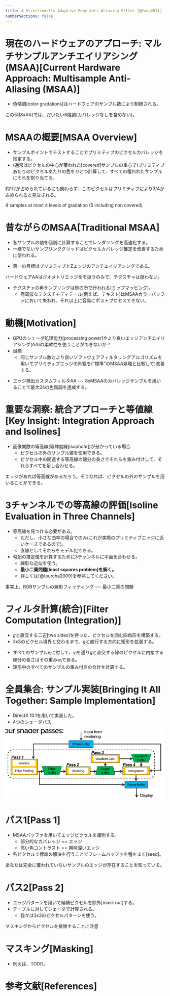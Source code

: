```yaml
---
title: A Directionally Adaptive Edge Anti-Aliasing Filter [@Yang2011]
numberSections: false
---
```

# 現在のハードウェアのアプローチ: マルチサンプルアンチエイリアシング(MSAA)[Current Hardware Approach: Multisample Anti-Aliasing (MSAA)]

- 色階調[color gradations]はハードウェアのサンプル数により制限される。

この例(8xAA)では、だいたい8階調(カバレッジなしを含めない)。

# MSAAの概要[MSAA Overview]

- サンプルポイントでテストすることでプリミティブのピクセルカバレッジを推定する。
- (通常はピクセルの中心が覆われた[covered]サンプルの重心で)プリミティブあたりのピクセルあたりの色をひとつ計算して、すべての覆われたサンプルにそれを割り当てる。

約1/2が占められているにも関わらず、このピクセルはプリミティブにより3/4が占められると見なされる。

4 samples at most 4 levels of gradation (5 including non covered)

# 昔ながらのMSAA[Traditional MSAA]

- 各サンプルの値を個別に計算することでレンダリングを高速化する。
- 一様でないサンプリンググリッドはピクセルカバレッジ推定を改善するために使われる。

<!-- p.7 -->

- 第一の目標はプリミティブとZエッジのアンチエイリアシングである。

ハードウェアAAはジオメトリエッジをを扱うのみで、テクスチャは扱わない。

<!-- p.8 -->

- テクスチャの再サンプリングは別の所で行われる(ミップマッピング)。
    - 高周波なテクスチャディテール(例えば、テキスト)はMSAAカラーバッファにおいて失われ、それ以上に容易にポストプロセスできない。

# 動機[Motivation]

- GPUのシェーダ処理能力[processing power]やより良いエッジアンチエイリアシング(AA)の柔軟性を使うことができないか？
- 目標
    - 同じサンブル数とより良いソフトウェアフィルタリングアルゴリズムを用いてプリミティブエッジの外観を("標準"のMSAA処理と比較して)改善する。

<!-- p.10 -->

- エッジ検出カスタムフィルタAA --- 8xMSAAのカバレッジサンプルを用いることで最大24の色階調を達成する。

# 重要な洞察: 統合アプローチと等値線[Key Insight: Integration Approach and Isolines]

- 画像関数の等高線(等輝度線[isophote])が分かっている場合
    - ピクセルの外のサンプル値を使用できる。
    - ピクセル中の関連する等高線の線分の長さでそれらを重み付けして、それらすべてを足し合わせる。

エッジがあれぱ等高線があるだろう。そうなれば、ピクセルの外のサンプルを用いることができる。

# 3チャンネルでの等高線の評価[Isoline Evaluation in Three Channels]

- 等高線を見つける必要がある。
    - ただし、小さな曲率の場合でのみ(これが実際のプリミティブエッジに近いケースであるので)。
    - 直線としてそれらをモデル化できる。
- 勾配の推定値を計算するために3チャンネルに平面を合わせる。
    - 線形な近似を使う。
    - **最小二乗問題[least squares problem]を解く。**
    - 詳しくは[@Iourcha2009]を参照してください。

事実上、RGBサンプルの線形フィッティング --- 最小二乗の問題

# フィルタ計算(統合)[Filter Computation (Integration)]

- $g$と直交する二辺[two sides]を持った、ピクセルを囲む四角形を構築する。
- 3x3のピクセル境界と交わるまで、$g$と直行する方向に矩形を拡張する。

<!-- p.14 -->

- すべてのサンプル$v_i$に対して、$v_i$を通り$g$と直交する線のピクセルに内接する線分の長さはその重み$w_i$である。
- 矩形中のすべてのサンプルの重み付きの合計を計算する。

# 全員集合: サンプル実装[Bringing It All Together: Sample Implementation]

- DirectX 10.1を用いて実装した。
- 4つのシェーダパス

![](assets/15.png)

# パス1[Pass 1]

- MSAAバッファを用いてエッジピクセルを識別する。
    - 部分的なカバレッジ == エッジ
    - 高い色コントラスト == 興味深いエッジ
- 各ピクセルで標準の解決を行うことでフレームバッファを種をまく[seed]。

あなたは完全に覆われていないサンプルのエッジが存在することを知っている。

# パス2[Pass 2]

- エッジパターンを用いて候補ピクセルを除外[mask out]する。
- テーブルに対してシェーダで計算される。
    - 我々は3x3のピクセルパターンを使う。

マスキングからピクセルを排除することに注意

# マスキング[Masking]

- 例えば、TODO。

# 参考文献[References]
